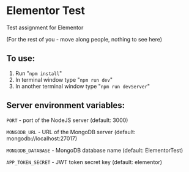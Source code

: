 # Elementor Test
Test assignment for Elementor

(For the rest of you - move along people, nothing to see here)

## To use:
  1. Run "`npm install`"
  2. In terminal window type "`npm run dev`"
  3. In another terminal window type "`npm run devServer`"
  
## Server environment variables:

`PORT` - port of the NodeJS server (default: 3000)

`MONGODB_URL` - URL of the MongoDB server (default: mongodb://localhost:27017)

`MONGODB_DATABASE` - MongoDB database name (default: ElementorTest)

`APP_TOKEN_SECRET` - JWT token secret key (default: elementor)
